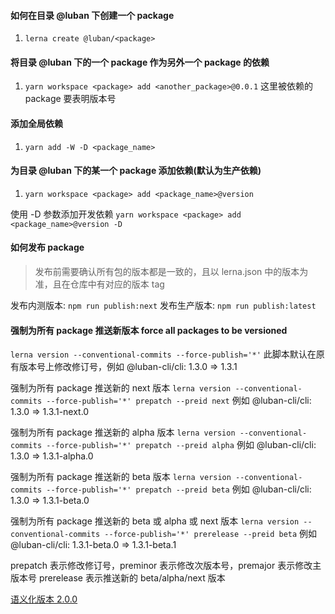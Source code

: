 #### 如何在目录 @luban 下创建一个 package
1. `lerna create @luban/<package>`

#### 将目录 @luban 下的一个 package 作为另外一个 package 的依赖
1. `yarn workspace <package> add <another_package>@0.0.1`
这里被依赖的 package 要表明版本号

#### 添加全局依赖
1. `yarn add -W -D <package_name>`

#### 为目录 @luban 下的某一个 package 添加依赖(默认为生产依赖)
1. `yarn workspace <package> add <package_name>@version`

使用 -D 参数添加开发依赖 `yarn workspace <package> add <package_name>@version -D`


#### 如何发布 package
> 发布前需要确认所有包的版本都是一致的，且以 lerna.json 中的版本为准，且在仓库中有对应的版本 tag

发布内测版本: `npm run publish:next`
发布生产版本: `npm run publish:latest`

#### 强制为所有 package 推送新版本 force all packages to be versioned

`lerna version --conventional-commits --force-publish='*'`
此脚本默认在原有版本号上修改修订号，例如 @luban-cli/cli: 1.3.0 => 1.3.1

强制为所有 package 推送新的 next 版本
`lerna version --conventional-commits --force-publish='*' prepatch --preid next`
例如  @luban-cli/cli: 1.3.0 => 1.3.1-next.0

强制为所有 package 推送新的 alpha 版本
`lerna version --conventional-commits --force-publish='*' prepatch --preid alpha`
例如  @luban-cli/cli: 1.3.0 => 1.3.1-alpha.0

强制为所有 package 推送新的 beta 版本
`lerna version --conventional-commits --force-publish='*' prepatch --preid beta`
例如  @luban-cli/cli: 1.3.0 => 1.3.1-beta.0

强制为所有 package 推送新的 beta 或 alpha 或 next 版本
`lerna version --conventional-commits --force-publish='*' prerelease --preid beta`
例如 @luban-cli/cli: 1.3.1-beta.0 => 1.3.1-beta.1

prepatch 表示修改修订号，preminor 表示修改次版本号，premajor 表示修改主版本号
prerelease 表示推送新的 beta/alpha/next 版本 

[语义化版本 2.0.0](https://semver.org/lang/zh-CN/)
